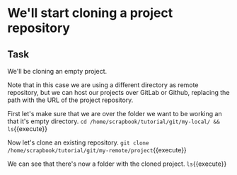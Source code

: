 # We'll start cloning a project repository

## Task

We'll be cloning an empty project.

Note that in this case we are using a different directory as remote repository, but we can host our projects over GitLab or Github, replacing the path with the URL of the project repository.

First let's make sure that we are over the folder we want to be working an that it's empty directory.
`cd /home/scrapbook/tutorial/git/my-local/ && ls`{{execute}}

Now let's clone an existing repository.
`git clone /home/scrapbook/tutorial/git/my-remote/project`{{execute}}

We can see that there's now a folder with the cloned project.
`ls`{{execute}}
